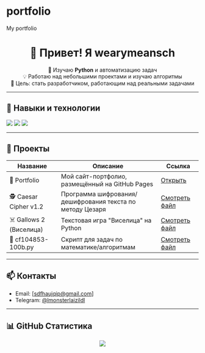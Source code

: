 # portfolio
My portfolio

<h1 align="center">👋 Привет! Я wearymeansch</h1>

<p align="center">
  🔧 Изучаю <strong>Python</strong> и автоматизацию задач<br>
  💡 Работаю над небольшими проектами и изучаю алгоритмы<br>
  🎯 Цель: стать разработчиком, работающим над реальными задачами
</p>

---

## 🧰 Навыки и технологии

<img src="https://img.shields.io/badge/Python-3776AB?style=flat&logo=python&logoColor=white"/>
<img src="https://img.shields.io/badge/Git-F05032?style=flat&logo=git&logoColor=white"/>
<img src="https://img.shields.io/badge/VSCode-007ACC?style=flat&logo=visualstudiocode&logoColor=white"/>

---

## 📂 Проекты

| Название | Описание | Ссылка |
|----------|----------|--------|
| 💼 Portfolio | Мой сайт-портфолио, размещённый на GitHub Pages | [Открыть](https://wearymeansch.github.io/portfolio/) |
| 🕵️ Caesar Cipher v1.2 | Программа шифрования/дешифрования текста по методу Цезаря | [Смотреть файл](https://github.com/wearymeansch/portfolio/blob/main/The%20Ceaser%20cipher%201v2.py) |
| ☠️ Gallows 2 (Виселица) | Текстовая игра "Виселица" на Python | [Смотреть файл](https://github.com/wearymeansch/portfolio/blob/main/gallows%202) |
| 🧮 cf104853-100b.py | Скрипт для задач по математике/алгоритмам | [Смотреть файл](https://github.com/wearymeansch/portfolio/blob/main/cf104853-100b.py) |

---

## 📫 Контакты

- Email: [sdfhaujqip@gmail.com]
- Telegram: [@lmonsterlaizildl](https://t.me/lmonsterlaizildl)

---

## 📊 GitHub Статистика

<p align="center">
  <img src="https://github-readme-stats.vercel.app/api?username=wearymeansch&show_icons=true&theme=tokyonight" />
</p>
